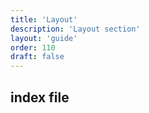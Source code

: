 ```yaml
---
title: 'Layout'
description: 'Layout section'
layout: 'guide'
order: 110
draft: false
---
```


## index file
